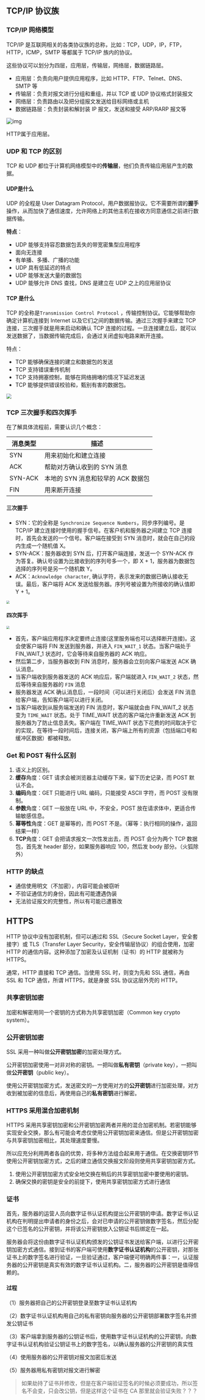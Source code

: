 ## TCP/IP 协议族

### TCP/IP 网络模型

TCP/IP 是互联网相关的各类协议族的总称，比如：TCP，UDP，IP，FTP，HTTP，ICMP，SMTP 等都属于 TCP/IP 族内的协议。

这些协议可以划分为四层，应用层，传输层，网络层，数据链路层。

- 应用层：负责向用户提供应用程序，比如 HTTP、FTP、Telnet、DNS、SMTP 等
- 传输层：负责对报文进行分组和重组，并以 TCP 或 UDP 协议格式封装报文
- 网络层：负责路由以及把分组报文发送给目标网络或主机
- 数据链路层：负责封装和解封装 IP 报文，发送和接受 ARP/RARP 报文等

![img](https://image.fundebug.com/2019-03-21-01.png)

HTTP属于应用层。

### UDP 和 TCP 的区别

TCP 和 UDP 都位于计算机网络模型中的**传输层**，他们负责传输应用层产生的数据。

#### UDP是什么

UDP 的全程是 User Datagram Protocol，用户数据报协议。它不需要所谓的**握手**操作，从而加快了通信速度，允许网络上的其他主机在接收方同意通信之前进行数据传输。

**特点**：

- UDP 能够支持容忍数据包丢失的带宽密集型应用程序
- 面向无连接
- 有单播、多播、广播的功能
- UDP 具有低延迟的特点
- UDP 能够发送大量的数据包
- UDP 能够允许 DNS 查找，DNS 是建立在 UDP 之上的应用层协议

#### TCP 是什么

TCP 的全称是`Transmission Control Protocol` ，传输控制协议。它能够帮助你确定计算机连接到 Internet 以及它们之间的数据传输。通过三次握手来建立 TCP 连接，三次握手就是用来启动和确认 TCP 连接的过程。一旦连接建立后，就可以发送数据了，当数据传输完成后，会通过关闭虚拟电路来断开连接。

特点：

- TCP 能够确保连接的建立和数据包的发送
- TCP 支持错误重传机制
- TCP 支持拥塞控制，能够在网络拥堵的情况下延迟发送
- TCP 能够提供错误校验和，甄别有害的数据包。

<img src="D:\notes\images\640.png" style="zoom:80%;" />

### TCP 三次握手和四次挥手

在了解具体流程前，需要认识几个概念：

| **消息类型** | **描述**                           |
| ------------ | ---------------------------------- |
| SYN          | 用来初始化和建立连接               |
| ACK          | 帮助对方确认收到的 SYN 消息        |
| SYN-ACK      | 本地的 SYN 消息和较早的 ACK 数据包 |
| FIN          | 用来断开连接                       |

#### 三次握手

- SYN：它的全称是 `Synchronize Sequence Numbers`，同步序列编号。是 TCP/IP 建立连接时使用的握手信号。在客户机和服务器之间建立 TCP 连接时，首先会发送的一个信号。客户端在接受到 SYN 消息时，就会在自己的段内生成一个随机值 X。
- SYN-ACK：服务器收到 SYN 后，打开客户端连接，发送一个 SYN-ACK 作为答复。确认号设置为比接收到的序列号多一个，即 X + 1，服务器为数据包选择的序列号是另一个随机数 Y。
- ACK：`Acknowledge character`, 确认字符，表示发来的数据已确认接收无误。最后，客户端将 ACK 发送给服务器。序列号被设置为所接收的确认值即 Y + 1。

<img src="D:\notes\images\微信图片_20200625012118.png" style="zoom:50%;" />

#### 四次挥手

<img src="D:\notes\images\微信图片_20200625012133.png" style="zoom:50%;" />

- 首先，客户端应用程序决定要终止连接(这里服务端也可以选择断开连接)。这会使客户端将 FIN 发送到服务器，并进入 `FIN_WAIT_1` 状态。当客户端处于 FIN_WAIT_1 状态时，它会等待来自服务器的 ACK 响应。
- 然后第二步，当服务器收到 FIN 消息时，服务器会立刻向客户端发送 ACK 确认消息。
- 当客户端收到服务器发送的 ACK 响应后，客户端就进入 `FIN_WAIT_2` 状态，然后等待来自服务器的 `FIN` 消息
- 服务器发送 ACK 确认消息后，一段时间（可以进行关闭后）会发送 FIN 消息给客户端，告知客户端可以进行关闭。
- 当客户端收到从服务端发送的 FIN 消息时，客户端就会由 FIN_WAIT_2 状态变为 `TIME_WAIT` 状态。处于 TIME_WAIT 状态的客户端允许重新发送 ACK 到服务器为了防止信息丢失。客户端在 TIME_WAIT 状态下花费的时间取决于它的实现，在等待一段时间后，连接关闭，客户端上所有的资源（包括端口号和缓冲区数据）都被释放。

### Get 和 POST 有什么区别

1. 语义上的区别。
2. **缓存**角度：GET 请求会被浏览器主动缓存下来，留下历史记录，而 POST 默认不会。
3. **编码**角度：GET 只能进行 URL 编码，只能接受 ASCII 字符，而 POST 没有限制。
4. **参数**角度：GET 一般放在 URL 中，不安全，POST 放在请求体中，更适合传输敏感信息。
5. **幂等性**角度：GET 是幂等的，而 POST 不是。（幂等：执行相同的操作，返回结果一样）
6. **TCP**角度：GET 会把请求报文一次性发出去，而 POST 会分为两个 TCP 数据包，首先发 header 部分，如果服务器响应 100，然后发 body 部分。（火狐除外）

### HTTP  的缺点

- 通信使用明文（不加密），内容可能会被窃听
- 不验证通信方的身份，因此有可能遭遇伪装
- 无法验证报文的完整性，所以有可能已遭篡改

## HTTPS

HTTP 协议中没有加密机制，但可以通过和 SSL（Secure Socket Layer，安全套接字）或 TLS（Transfer Layer Security，安全传输层协议）的组合使用，加密 HTTP 的通信内容。这种添加了加密及认证机制（证书）的 HTTP 就被称为 HTTPS。

通常，HTTP 直接和 TCP 通信。当使用 SSL 时，则变为先和 SSL 通信，再由 SSL 和 TCP 通信，所谓 HTTPS，就是身披 SSL 协议这层外壳的 HTTP。

### 共享密钥加密

加密和解密用同一个密钥的方式称为共享密钥加密（Common key crypto system）。

### 公开密钥加密

SSL 采用一种叫做**公开密钥加密**的加密处理方式。

公开密钥加密使用一对非对称的密钥。一把叫做**私有密钥**（private key），一把叫做**公开密钥**（public key）。

使用公开密钥加密方式，发送密文的一方使用对方的**公开密钥**进行加密处理，对方收到被加密的信息后，再使用自己的**私有密钥**进行解密。

### HTTPS 采用混合加密机制

HTTPS 采用共享密钥加密和公开密钥加密两者并用的混合加密机制。若密钥能够实现安全交换，那么有可能会考虑仅使用公开密钥加密来通信。但是公开密钥加密与共享密钥加密相比，其处理速度要慢。

所以应充分利用两者各自的优势，将多种方法组合起来用于通信。在交换密钥环节使用公开密钥加密方式，之后的建立通信交换报文阶段则使用共享密钥加密方式。

1. 使用公开密钥加密方式安全地交换在稍后的共享密钥加密中要使用的密钥。
2. 确保交换的密钥是安全的前提下，使用共享密钥加密方式进行通信

### 证书

首先，服务器的运营人员向数字证书认证机构提出公开密钥的申请。数字证书认证机构在判明提出申请者的身份之后，会对已申请的公开密钥做数字签名，然后分配这个已签名的公开密钥，并将该公开密钥放入公钥证书后绑定在一起。

服务器会将这份由数字证书认证机构颁发的公钥证书发送给客户端，以进行公开密钥加密方式通信。接到证书的客户端可使用**数字证书认证机构**的公开密钥，对那张证书上的数字签名进行验证，一旦验证通过，客户端便可明确两件事：一，认证服务器的公开密钥是真实有效的数字证书认证机构。二，服务器的公开密钥是值得信赖的。

#### 过程

（1）服务器把自己的公开密钥登录至数字证书认证机构

（2）数字证书认证机构用自己的私有密钥向服务器的公开密钥部署数字签名并颁发公钥证书

（3）客户端拿到服务器的公钥证书后，使用数字证书认证机构的公开密钥，向数字证书认证机构验证公钥证书上的数字签名，以确认服务器的公开密钥的真实性

（4）使用服务器的公开密钥对报文加密后发送

（5）服务器用私有密钥对报文进行解密

> 如果劫持了证书并修改，但是在客户端验证签名的时候必须要成功，所以签名不会变，只会改公钥，但是这样这个证书在 CA 那里就会验证失败？？？

